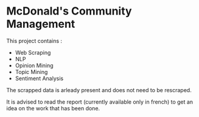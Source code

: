# McDonald's Community Management
This project contains : 

* Web Scraping
* NLP
* Opinion Mining
* Topic Mining
* Sentiment Analysis

The scrapped data is arleady present and does not need to be rescraped.

It is advised to read the report (currently available only in french) to get an idea on the work that has been done.
